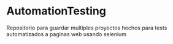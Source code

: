 # AutomationTesting
Repositorio para guardar multiples proyectos hechos para tests automatizados a paginas web usando selenium
